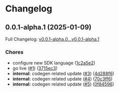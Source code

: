 # Changelog

## 0.0.1-alpha.1 (2025-01-09)

Full Changelog: [v0.0.1-alpha.0...v0.0.1-alpha.1](https://github.com/nguyenhoaibao/stainless-bookstore-demo-go/compare/v0.0.1-alpha.0...v0.0.1-alpha.1)

### Chores

* configure new SDK language ([1c2a5e2](https://github.com/nguyenhoaibao/stainless-bookstore-demo-go/commit/1c2a5e207ee5661023fe6bad9fd20df73fa849f6))
* go live ([#1](https://github.com/nguyenhoaibao/stainless-bookstore-demo-go/issues/1)) ([3715ec3](https://github.com/nguyenhoaibao/stainless-bookstore-demo-go/commit/3715ec3258e77f5c73ad76ac554824456db0d492))
* **internal:** codegen related update ([#3](https://github.com/nguyenhoaibao/stainless-bookstore-demo-go/issues/3)) ([4d288f6](https://github.com/nguyenhoaibao/stainless-bookstore-demo-go/commit/4d288f666cd87acba06736567c5d6eed5c72b70c))
* **internal:** codegen related update ([#4](https://github.com/nguyenhoaibao/stainless-bookstore-demo-go/issues/4)) ([70c3ff6](https://github.com/nguyenhoaibao/stainless-bookstore-demo-go/commit/70c3ff64f4922f0c19ba763ba0bf7b3b0455ac73))
* **internal:** codegen related update ([#5](https://github.com/nguyenhoaibao/stainless-bookstore-demo-go/issues/5)) ([0f84596](https://github.com/nguyenhoaibao/stainless-bookstore-demo-go/commit/0f84596a80af7e7794a75e39f189e0dd120b9697))

